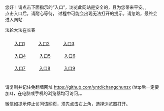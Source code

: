 您好！请点击下面指示的“入口”，浏览此网站是安全的，且为您带来平安。。 <br/>
点击入口后，请耐心等待， 过程中可能会出现无法打开的提示，请忽略，最终会进入网站. </br>

法轮大法在长春<br/>
<div style="padding:10px"><a style="margin:20px" target="_blank" href="https://d789caqhyn5rb.cloudfront.net/2Qpsp?holpvyaz" id="ccLink1" rel="nofollow">入口1</a> <a target="_blank" style="margin:20px" href="https://da3p9s7324dbh.cloudfront.net/2Qpsp?ynmohbjr" id="ccLink2" rel="nofollow">入口2</a> <a style="margin:20px" target="_blank" href="https://d2u1rii5vfng65.cloudfront.net/2Qpsp?oefpquyp" id="ccLink3" rel="nofollow">入口3</a></div>

<div style="padding:10px" ><a style="margin:20px" target="_blank" href="https://d789caqhyn5rb.cloudfront.net/2Qpsp?holpvyaz" id="ccLink4" rel="nofollow">入口4</a> <a style="margin:20px" href="https://da3p9s7324dbh.cloudfront.net/2Qpsp?ynmohbjr" target="_blank" id="ccLink5" rel="nofollow">入口5</a> <a style="margin:20px" href="https://d2u1rii5vfng65.cloudfront.net/2Qpsp?oefpquyp" target="_blank" id="ccLink6" rel="nofollow">入口6</a></div>

<div style="padding:10px"><a style="margin:20px" target="_blank" href="https://d789caqhyn5rb.cloudfront.net/2Qpsp?holpvyaz" id="ccLink7" rel="nofollow">入口7</a> <a style="margin:20px" href="https://da3p9s7324dbh.cloudfront.net/2Qpsp?ynmohbjr" target="_blank" id="ccLink8" rel="nofollow">入口8</a> <a style="margin:20px" target="_blank" href="https://d2u1rii5vfng65.cloudfront.net/2Qpsp?oefpquyp" id="ccLink9" rel="nofollow">入口9</a></div>

<br/>



请复制并记住免翻墙网址 https://github.com/yntd/changchunzx (http后一定要加s)，在电脑或手机的浏览器均可访问。。<br/>

微信如提示停止访问该网页，须先点击右上角，选择浏览器打开。
